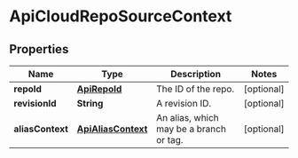 
# ApiCloudRepoSourceContext

## Properties
Name | Type | Description | Notes
------------ | ------------- | ------------- | -------------
**repoId** | [**ApiRepoId**](ApiRepoId.md) | The ID of the repo. |  [optional]
**revisionId** | **String** | A revision ID. |  [optional]
**aliasContext** | [**ApiAliasContext**](ApiAliasContext.md) | An alias, which may be a branch or tag. |  [optional]



